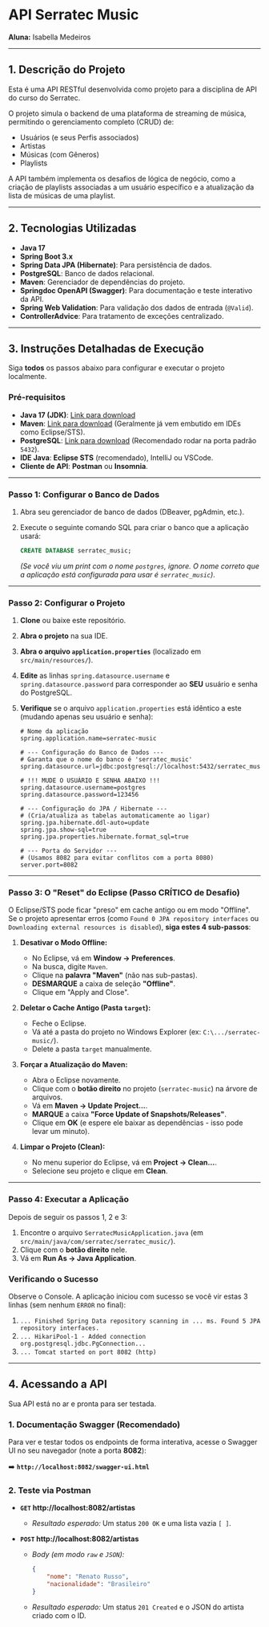 # API Serratec Music

**Aluna:** Isabella Medeiros

---

## 1. Descrição do Projeto

Esta é uma API RESTful desenvolvida como projeto para a disciplina de API do curso do Serratec.

O projeto simula o backend de uma plataforma de streaming de música, permitindo o gerenciamento completo (CRUD) de:
* Usuários (e seus Perfis associados)
* Artistas
* Músicas (com Gêneros)
* Playlists

A API também implementa os desafios de lógica de negócio, como a criação de playlists associadas a um usuário específico e a atualização da lista de músicas de uma playlist.

---

## 2. Tecnologias Utilizadas

* **Java 17**
* **Spring Boot 3.x**
* **Spring Data JPA (Hibernate)**: Para persistência de dados.
* **PostgreSQL**: Banco de dados relacional.
* **Maven**: Gerenciador de dependências do projeto.
* **Springdoc OpenAPI (Swagger)**: Para documentação e teste interativo da API.
* **Spring Web Validation**: Para validação dos dados de entrada (`@Valid`).
* **ControllerAdvice**: Para tratamento de exceções centralizado.

---

## 3. Instruções Detalhadas de Execução

Siga **todos** os passos abaixo para configurar e executar o projeto localmente.

### Pré-requisitos

* **Java 17 (JDK)**: [Link para download](https://www.oracle.com/java/technologies/javase/jdk17-archive-downloads.html)
* **Maven**: [Link para download](https://maven.apache.org/download.cgi) (Geralmente já vem embutido em IDEs como Eclipse/STS).
* **PostgreSQL**: [Link para download](https://www.postgresql.org/download/) (Recomendado rodar na porta padrão `5432`).
* **IDE Java**: **Eclipse STS** (recomendado), IntelliJ ou VSCode.
* **Cliente de API**: **Postman** ou **Insomnia**.

---

### Passo 1: Configurar o Banco de Dados

1.  Abra seu gerenciador de banco de dados (DBeaver, pgAdmin, etc.).
2.  Execute o seguinte comando SQL para criar o banco que a aplicação usará:

    ```sql
    CREATE DATABASE serratec_music;
    ```
    *(Se você viu um print com o nome `postgres`, ignore. O nome correto que a aplicação está configurada para usar é `serratec_music`)*.

---

### Passo 2: Configurar o Projeto

1.  **Clone** ou baixe este repositório.
2.  **Abra o projeto** na sua IDE.
3.  **Abra o arquivo `application.properties`** (localizado em `src/main/resources/`).
4.  **Edite** as linhas `spring.datasource.username` e `spring.datasource.password` para corresponder ao **SEU** usuário e senha do PostgreSQL.
5.  **Verifique** se o arquivo `application.properties` está idêntico a este (mudando apenas seu usuário e senha):

    ```properties
    # Nome da aplicação
    spring.application.name=serratec-music

    # --- Configuração do Banco de Dados ---
    # Garanta que o nome do banco é 'serratec_music'
    spring.datasource.url=jdbc:postgresql://localhost:5432/serratec_music

    # !!! MUDE O USUÁRIO E SENHA ABAIXO !!!
    spring.datasource.username=postgres
    spring.datasource.password=123456

    # --- Configuração do JPA / Hibernate ---
    # (Cria/atualiza as tabelas automaticamente ao ligar)
    spring.jpa.hibernate.ddl-auto=update
    spring.jpa.show-sql=true
    spring.jpa.properties.hibernate.format_sql=true

    # --- Porta do Servidor ---
    # (Usamos 8082 para evitar conflitos com a porta 8080)
    server.port=8082
    ```

---

### Passo 3: O "Reset" do Eclipse (Passo CRÍTICO de Desafio)

O Eclipse/STS pode ficar "preso" em cache antigo ou em modo "Offline". Se o projeto apresentar erros (como `Found 0 JPA repository interfaces` ou `Downloading external resources is disabled`), **siga estes 4 sub-passos**:

1.  **Desativar o Modo Offline:**
    * No Eclipse, vá em **Window -> Preferences**.
    * Na busca, digite `Maven`.
    * Clique na **palavra "Maven"** (não nas sub-pastas).
    * **DESMARQUE** a caixa de seleção **"Offline"**.
    * Clique em "Apply and Close".

2.  **Deletar o Cache Antigo (Pasta `target`):**
    * Feche o Eclipse.
    * Vá até a pasta do projeto no Windows Explorer (ex: `C:\.../serratec-music/`).
    * Delete a pasta `target` manualmente.

3.  **Forçar a Atualização do Maven:**
    * Abra o Eclipse novamente.
    * Clique com o **botão direito** no projeto (`serratec-music`) na árvore de arquivos.
    * Vá em **Maven -> Update Project...**.
    * **MARQUE** a caixa **"Force Update of Snapshots/Releases"**.
    * Clique em **OK** (e espere ele baixar as dependências - isso pode levar um minuto).

4.  **Limpar o Projeto (Clean):**
    * No menu superior do Eclipse, vá em **Project -> Clean...**.
    * Selecione seu projeto e clique em **Clean**.

---

### Passo 4: Executar a Aplicação

Depois de seguir os passos 1, 2 e 3:

1.  Encontre o arquivo `SerratecMusicApplication.java` (em `src/main/java/com/serratec/serratec_music/`).
2.  Clique com o **botão direito** nele.
3.  Vá em **Run As -> Java Application**.

### Verificando o Sucesso

Observe o Console. A aplicação iniciou com sucesso se você vir estas 3 linhas (sem nenhum `ERROR` no final):
1.  `... Finished Spring Data repository scanning in ... ms. Found 5 JPA repository interfaces.`
2.  `... HikariPool-1 - Added connection org.postgresql.jdbc.PgConnection...`
3.  `... Tomcat started on port 8082 (http)`

---

## 4. Acessando a API

Sua API está no ar e pronta para ser testada.

### 1. Documentação Swagger (Recomendado)

Para ver e testar todos os endpoints de forma interativa, acesse o Swagger UI no seu navegador (note a porta **8082**):

➡️ **`http://localhost:8082/swagger-ui.html`**

### 2. Teste via Postman

* **`GET` http://localhost:8082/artistas**
    * *Resultado esperado:* Um status `200 OK` e uma lista vazia `[ ]`.

* **`POST` http://localhost:8082/artistas**
    * *Body (em modo `raw` e `JSON`):*
        ```json
        {
            "nome": "Renato Russo",
            "nacionalidade": "Brasileiro"
        }
        ```
    * *Resultado esperado:* Um status `201 Created` e o JSON do artista criado com o ID.
